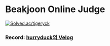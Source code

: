 # Beakjoon Online Judge
[![Solved.ac/tigeryck](http://mazassumnida.wtf/api/v2/generate_badge?boj=tigeryck)](https://solved.ac/tigeryck)

### Record: [hurryduck의 Velog](https://velog.io/@hurryduck/posts)